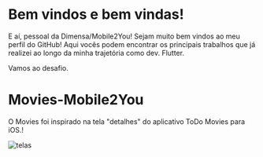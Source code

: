 
# Bem vindos e bem vindas!
E aí, pessoal da Dimensa/Mobile2You! Sejam muito bem vindos ao meu perfil do GitHub!
Aqui vocês podem encontrar os principais trabalhos que já realizei ao longo da minha trajetória como dev. Flutter.

Vamos ao desafio.

# Movies-Mobile2You
O Movies foi inspirado na tela "detalhes" do aplicativo ToDo Movies para iOS.!

![telas](https://user-images.githubusercontent.com/84111045/161388558-283e6bc2-deb9-4215-a0e8-18d8869ca54a.png)
